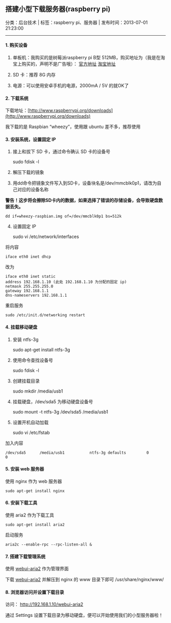## 搭建小型下载服务器(raspberry pi)

分类：后台技术 | 标签：raspberry pi、服务器 | 发布时间：2013-07-01 21:23:00

___

#### 1. 购买设备

1) 单板机：我购买的是树莓派raspberry pi B型 512MB，购买地址为（我是在淘宝上购买的，声明不是广告哦）：
[官方地址](http://cn.element14.com/jsp/search/productdetail.jsp?sku=2191863)
[淘宝地址](http://item.taobao.com/item.htm?spm=a1z09.5.0.39.DeSxZD&id=22893320935)

2) SD 卡：推荐 8G 内存

3) 电源：可以使用安卓手机的电源，2000mA / 5V 的就OK了

#### 2. 下载系统

下载地址：[http://www.raspberrypi.org/downloads](http://www.raspberrypi.org/downloads)

我下载的是 Raspbian “wheezy”，使用跟 ubuntu 差不多，推荐使用

#### 3. 安装系统，设置固定 IP

1) 接上和拔下 SD 卡，通过命令确认 SD 卡的设备号

	sudo fdisk -l

2) 解压下载的镜象

3) 用dd命令把镜象文件写入到SD卡，设备块名是/dev/mmcblk0p1，请改为自己对应的设备名称

**警告！这步将会擦除SD卡内的数据，如果选择了错误的存储设备，会导致硬盘数据丢失。**

	dd if=wheezy-raspbian.img of=/dev/mmcblk0p1 bs=512k
	
4) 设置固定 IP

	sudo vi /etc/network/interfaces
	
将内容

	iface eth0 inet dhcp
	
改为

	iface eth0 inet static
	address 192.168.1.10 (此处 192.168.1.10 为分配的固定 ip)
	netmask 255.255.255.0
	gateway 192.168.1.1
	dns-nameservers 192.168.1.1
	
重启服务

	sudo /etc/init.d/networking restart

#### 4. 挂载移动硬盘

1) 安装 ntfs-3g

	sudo apt-get install ntfs-3g

2) 使用命令查找设备号 

	sudo fdisk -l
	
3) 创建挂载目录

	sudo mkdir /media/usb1
	
4) 挂载硬盘，/dev/sda5 为移动硬盘设备号

	sudo mount -t ntfs-3g /dev/sda5 /media/usb1
	
5) 设置开机自动加载

	sudo vi /etc/fstab
	
加入内容

	/dev/sda5      /media/usb1           ntfs-3g defaults         0       0

#### 5. 安装 web 服务器

使用 nginx 作为 web 服务器

	sudo apt-get install nginx

#### 6. 安装下载工具

使用 aria2 作为下载工具

	sudo apt-get install aria2
	
启动服务

	aria2c --enable-rpc --rpc-listen-all &

#### 7. 搭建下载管理系统

使用 [webui-aria2](https://github.com/ziahamza/webui-aria2) 作为管理界面

下载 [webui-aria2](https://github.com/ziahamza/webui-aria2/archive/master.zip) 
并解压到 nginx 的 www 目录下即可 /usr/share/nginx/www/

#### 8. 浏览器访问并设置下载目录

访问： http://192.168.1.10/webui-aria2 

通过 Settings 设置下载目录为移动硬盘，便可以开始使用我们的小型服务器啦！